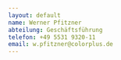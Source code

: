 ```yaml
---
layout: default
name: Werner Pfitzner
abteilung: Geschäftsführung
telefon: +49 5531 9320-11
email: w.pfitzner@colorplus.de
---
```

